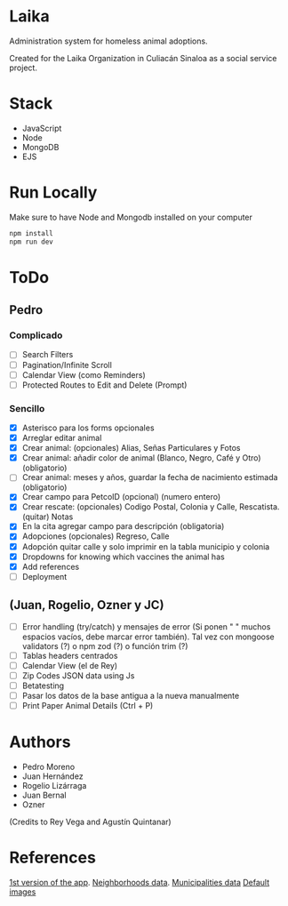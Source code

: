 # Laika

Administration system for homeless animal adoptions.

Created for the Laika Organization in Culiacán Sinaloa as a social service project.

# Stack

- JavaScript
- Node
- MongoDB
- EJS

# Run Locally

Make sure to have Node and Mongodb installed on your computer

```bash
npm install
npm run dev
```

# ToDo

## Pedro

### Complicado

- [ ] Search Filters
- [ ] Pagination/Infinite Scroll
- [ ] Calendar View (como Reminders)
- [ ] Protected Routes to Edit and Delete (Prompt)

### Sencillo

- [x] Asterisco para los forms opcionales
- [x] Arreglar editar animal
- [x] Crear animal: (opcionales) Alias, Señas Particulares y Fotos
- [x] Crear animal: añadir color de animal (Blanco, Negro, Café y Otro) (obligatorio)
- [ ] Crear animal: meses y años, guardar la fecha de nacimiento estimada (obligatorio)
- [x] Crear campo para PetcoID (opcional) (numero entero)
- [x] Crear rescate: (opcionales) Codigo Postal, Colonia y Calle, Rescatista. (quitar) Notas
- [x] En la cita agregar campo para descripción (obligatoria)
- [x] Adopciones (opcionales) Regreso, Calle
- [x] Adopción quitar calle y solo imprimir en la tabla municipio y colonia
- [x] Dropdowns for knowing which vaccines the animal has
- [x] Add references
- [ ] Deployment

## (Juan, Rogelio, Ozner y JC)

- [ ] Error handling (try/catch) y mensajes de error (Si ponen " " muchos espacios vacíos, debe marcar error también). Tal vez con mongoose validators (?) o npm zod (?) o función trim (?)
- [ ] Tablas headers centrados
- [ ] Calendar View (el de Rey)
- [ ] Zip Codes JSON data using Js
- [ ] Betatesting
- [ ] Pasar los datos de la base antigua a la nueva manualmente
- [ ] Print Paper Animal Details (Ctrl + P)

# Authors

- Pedro Moreno
- Juan Hernández
- Rogelio Lizárraga
- Juan Bernal
- Ozner

(Credits to Rey Vega and Agustín Quintanar)

# References

[1st version of the app](https://github.com/ReyVega/Laika_WebPage).
[Neighborhoods data](https://www.correosdemexico.gob.mx/SSLServicios/ConsultaCP/CodigoPostal_Exportar.aspx).
[Municipalities data](https://cuentame.inegi.org.mx/monografias/informacion/sin/territorio/div_municipal.aspx?tema=me&e=25)
[Default images](https://www.freepik.es/fotos/perro-mestizo)
